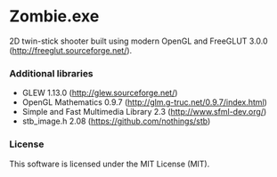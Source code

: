 # Zombie.exe
2D twin-stick shooter built using modern OpenGL and FreeGLUT 3.0.0 (http://freeglut.sourceforge.net/). 

### Additional libraries
- GLEW 1.13.0 (http://glew.sourceforge.net/)
- OpenGL Mathematics 0.9.7 (http://glm.g-truc.net/0.9.7/index.html)
- Simple and Fast Multimedia Library 2.3 (http://www.sfml-dev.org/)
- stb_image.h 2.08 (https://github.com/nothings/stb)

### License
This software is licensed under the MIT License (MIT). 
